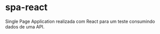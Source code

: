 # spa-react

Single Page Application realizada com React para um teste consumindo dados de uma API.
